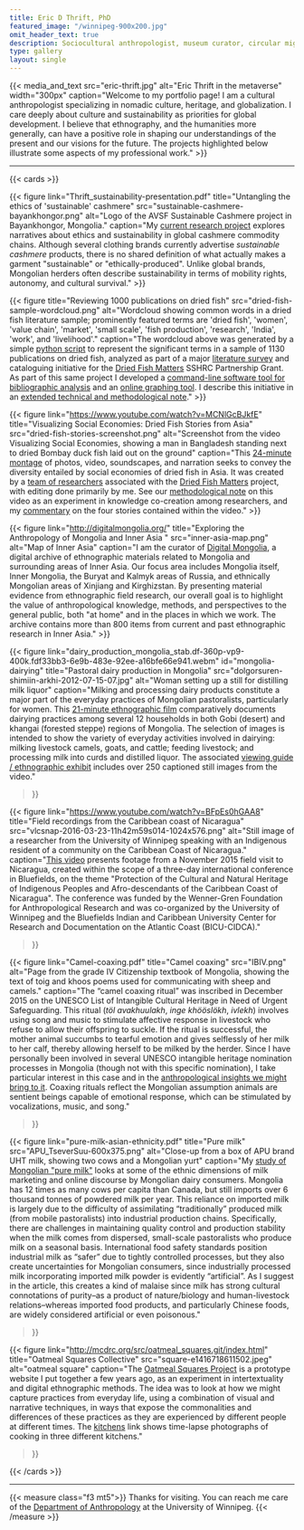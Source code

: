 ```yaml
---
title: Eric D Thrift, PhD
featured_image: "/winnipeg-900x200.jpg"
omit_header_text: true
description: Sociocultural anthropologist, museum curator, circular migrant (Ulaanbaatar / Winnipeg).
type: gallery
layout: single
---
```



{{< media_and_text
        src="eric-thrift.jpg"
        alt="Eric Thrift in the metaverse"
        width="300px"
        caption="Welcome to my portfolio page! I am a cultural anthropologist specializing in nomadic culture, heritage, and globalization. I care deeply about culture and sustainability as priorities for global development. I believe that ethnography, and the humanities more generally, can have a positive role in shaping our understandings of the present and our visions for the future. The projects highlighted below illustrate some aspects of my professional work."
        >}}

<!-- Screenshot from the NAADAM Cashmere website, featuring images of models wearing cashmere sweaters with the text 'Ethical. Sustainable. 100% Cashmere.' -->

---

{{< cards >}}

{{< figure
    link="Thrift_sustainability-presentation.pdf"
    title="Untangling the ethics of 'sustainable' cashmere"
    src="sustainable-cashmere-bayankhongor.png"
    alt="Logo of the AVSF Sustainable Cashmere project in Bayankhongor, Mongolia."
    caption="My [current research project](Thrift_sustainability-presentation.pdf) explores narratives about ethics and sustainability in global cashmere commodity chains. Although several clothing brands currently advertise *sustainable cashmere* products, there is no shared definition of what actually makes a garment \"sustainable\" or \"ethically-produced\". Unlike global brands, Mongolian herders often describe sustainability in terms of mobility rights, autonomy, and cultural survival."
    >}}

{{< figure
    title="Reviewing 1000 publications on dried fish"
    src="dried-fish-sample-wordcloud.png"
    alt="Wordcloud showing common words in a dried fish literature sample; prominently featured terms are 'dried fish', 'women', 'value chain', 'market', 'small scale', 'fish production', 'research', 'India', 'work', and 'livelihood'."
    caption="The wordcloud above was generated by a simple [python script](https://github.com/DriedFishMatters/zotero-wordcloud) to represent the significant terms in a sample of 1130 publications on dried fish, analyzed as part of a major [literature survey](https://doi.org/10.1111/faf.12664) and cataloguing initiative for the [Dried Fish Matters](https://driedfishmatters.org) SSHRC Partnership Grant. As part of this same project I developed a [command-line software tool for bibliographic analysis](https://github.com/DriedFishMatters/zotero-meta-analysis-toolkit) and an [online graphing tool](https://github.com/DriedFishMatters/zoterotags). I describe this initiative in an [extended technical and methodological note](DFM_MEM_ebook-zotero-chapter-final-draft.pdf)."
    >}}

{{< figure
        link="https://www.youtube.com/watch?v=MCNlGcBJkfE"
        title="Visualizing Social Economies: Dried Fish Stories from Asia"
        src="dried-fish-stories-screenshot.png"
        alt="Screenshot from the video Visualizing Social Economies, showing a man in Bangladesh standing next to dried Bombay duck fish laid out on the ground"
        caption="This [24-minute montage](https://www.youtube.com/watch?v=MCNlGcBJkfE) of photos, video, soundscapes, and narration seeks to convey the diversity entailed by social economies of dried fish in Asia. It was created by a [team of researchers](https://driedfishmatters.org/pub/file-visualizing-social-economies-mp4.html) associated with the [Dried Fish Matters](https://driedfishmatters.org) project, with editing done primarily by me. See our [methodological note](E-book_NW+ET_Dried_fish_stories_Draft02_2022-02.pdf) on this video as an experiment in knowledge co-creation among researchers, and my [commentary](DFM_WRT_taste-and-smell.pdf) on the four stories contained within the video."
    >}}

{{< figure
    link="http://digitalmongolia.org/"
    title="Exploring the Anthropology of Mongolia and Inner Asia "
    src="inner-asia-map.png"
    alt="Map of Inner Asia"
    caption="I am the curator of [Digital Mongolia](http://digitalmongolia.org), a digital archive of ethnographic materials related to Mongolia and surrounding areas of Inner Asia. Our focus area includes Mongolia itself, Inner Mongolia, the Buryat and Kalmyk areas of Russia, and ethnically Mongolian areas of Xinjiang and Kirghizstan. By presenting material evidence from ethnographic field research, our overall goal is to highlight the value of anthropological knowledge, methods, and perspectives to the general public, both \"at home\" and in the places in which we work. The archive contains more than 800 items from current and past ethnographic research in Inner Asia."
    >}}

{{< figure
    link="dairy_production_mongolia_stab.df-360p-vp9-400k.fdf33bb3-6e9b-483e-92ee-a16bfe66e941.webm"
    id="mongolia-dairying"
    title="Pastoral dairy production in Mongolia"
    src="dolgorsuren-shimiin-arkhi-2012-07-15-07.jpg"
    alt="Woman setting up a still for distilling milk liquor"
    caption="Milking and processing dairy products constitute a major part of the everyday practices of Mongolian pastoralists, particularly for women. This [21-minute ethnographic film](dairy_production_mongolia_stab.df-360p-vp9-400k.fdf33bb3-6e9b-483e-92ee-a16bfe66e941.webm) comparatively documents dairying practices among several 12 households in both Gobi (desert) and khangai (forested steppe) regions of Mongolia. The selection of images is intended to show the variety of everyday activities involved in dairying: milking livestock camels, goats, and cattle; feeding livestock; and processing milk into curds and distilled liquor. The associated [viewing guide / ethnographic exhibit](exhibit-dairying.pdf) includes over 250 captioned still images from the video."

>}}

{{< figure
    link="https://www.youtube.com/watch?v=BFpEs0hGAA8"
    title="Field recordings from the Caribbean coast of Nicaragua"
    src="vlcsnap-2016-03-23-11h42m59s014-1024x576.png"
    alt="Still image of a researcher from the University of Winnipeg speaking with an Indigenous resident of a community on the Caribbean Coast of Nicaragua."
    caption="[This video](https://www.youtube.com/watch?v=BFpEs0hGAA8) presents footage from a November 2015 field visit to Nicaragua, created within the scope of a three-day international conference in Bluefields, on the theme \"Protection of the Cultural and Natural Heritage of Indigenous Peoples and Afro-descendants of the Caribbean Coast of Nicaragua\". The conference was funded by the Wenner-Gren Foundation for Anthropological Research and was co-organized by the University of Winnipeg and the Bluefields Indian and Caribbean University Center for Research and Documentation on the Atlantic Coast (BICU-CIDCA)."
>}}

{{< figure
    link="Camel-coaxing.pdf"
    title="Camel coaxing"
    src="IBIV.png"
    alt="Page from the grade IV Citizenship textbook of Mongolia, showing the text of toig and khoos poems used for communicating with sheep and camels."
    caption="The “camel coaxing ritual” was inscribed in December 2015 on the UNESCO List of Intangible Cultural Heritage in Need of Urgent Safeguarding. This ritual (_töl avakhuulakh_, _inge khööslökh_, _ivlekh_) involves using song and music to stimulate affective response in livestock who refuse to allow their offspring to suckle. If the ritual is successful, the mother animal succumbs to tearful emotion and gives selflessly of her milk to her calf, thereby allowing herself to be milked by the herder. Since I have personally been involved in several UNESCO intangible heritage nomination processes in Mongolia (though not with this specific nomination), I take particular interest in this case and in the [anthropological insights we might bring to it](Camel-coaxing.pdf). Coaxing rituals reflect the Mongolian assumption animals are sentient beings capable of emotional response, which can be stimulated by vocalizations, music, and song."
>}}


{{< figure
    link="pure-milk-asian-ethnicity.pdf"
    title="Pure milk"
    src="APU_TseverSuu-600x375.png"
    alt="Close-up from a box of APU brand UHT milk, showing two cows and a Mongolian yurt"
    caption="My [study of Mongolian \"pure milk\"](pure-milk-asian-ethnicity.pdf) looks at some of the ethnic dimensions of milk marketing and online discourse by Mongolian dairy consumers. Mongolia has 12 times as many cows per capita than Canada, but still imports over 6 thousand tonnes of powdered milk per year. This reliance on imported milk is largely due to the difficulty of assimilating “traditionally” produced milk (from mobile pastoralists) into industrial production chains. Specifically, there are challenges in maintaining quality control and production stability when the milk comes from dispersed, small-scale pastoralists who produce milk on a seasonal basis. International food safety standards position industrial milk as “safer” due to tightly controlled processes, but they also create uncertainties for Mongolian consumers, since industrially processed milk incorporating imported milk powder is evidently “artificial”. As I suggest in the article, this creates a kind of malaise since milk has strong cultural connotations of purity–as a product of nature/biology and human-livestock relations–whereas imported food products, and particularly Chinese foods, are widely considered artificial or even poisonous."
>}}

{{< figure
    link="http://mcdrc.org/src/oatmeal_squares.git/index.html"
    title="Oatmeal Squares Collective"
    src="square-e1416718611502.jpeg"
    alt="oatmeal square"
    caption="The [Oatmeal Squares Project](http://mcdrc.org/src/oatmeal_squares.git/index.html) is a prototype website I put together a few years ago, as an experiment in intertextuality and digital ethnographic methods. The idea was to look at how we might capture practices from everyday life, using a combination of visual and narrative techniques, in ways that expose the commonalities and differences of these practices as they are experienced by different people at different times. The [kitchens](http://mcdrc.org/src/oatmeal_squares.git/kitchens.html) link shows time-lapse photographs of cooking in three different kitchens."
>}}

{{< /cards >}}

---

{{< measure class="f3 mt5">}}
Thanks for visiting. You can reach me care of the [Department of Anthropology](https://www.uwinnipeg.ca/anthropology/) at the University of Winnipeg.
{{< /measure >}}
